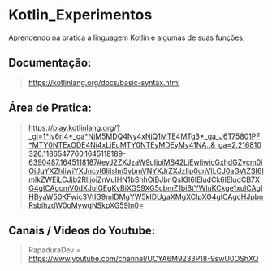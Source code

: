 # Kotlin_Experimentos
Aprendendo na pratica a linguagem Kotlin e algumas de suas funções;

## Documentação: 
> https://kotlinlang.org/docs/basic-syntax.html
    
## Área de Pratica:
> https://play.kotlinlang.org/?_gl=1*iv6rj4*_ga*NjM5MDQ4Ny4xNjQ1MTE4MTg3*_ga_J6T75801PF*MTY0NTExODE4Ni4xLjEuMTY0NTEyMDEyMy41NA..&_ga=2.216810326.1186547760.1645118189-6390487.1645118187#eyJ2ZXJzaW9uIjoiMS42LjEwIiwicGxhdGZvcm0iOiJqYXZhIiwiYXJncyI6IiIsIm5vbmVNYXJrZXJzIjp0cnVlLCJ0aGVtZSI6ImlkZWEiLCJjb2RlIjoiZnVuIHN1bShhOiBJbnQsIGI6IEludCk6IEludCB7XG4gICAgcmV0dXJuIGEgKyBiXG59XG5cbmZ1biBtYWluKCkge1xuICAgIHByaW50KFwic3VtIG9mIDMgYW5kIDUgaXMgXCIpXG4gICAgcHJpbnRsbihzdW0oMywgNSkpXG59In0=

## Canais / Videos do Youtube: 
> RapaduraDev = https://www.youtube.com/channel/UCYA6M9233P18-9swU0OShXQ

